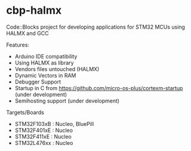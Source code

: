 # cbp-halmx
Code::Blocks project for developing applications for STM32 MCUs using HALMX and GCC

Features:
  - Arduino IDE compatibility
  - Using HALMX as library
  - Vendors files untouched (HALMX)
  - Dynamic Vectors in RAM
  - Debugger Support
  - Startup in C from https://github.com/micro-os-plus/cortexm-startup (under development)
  - Semihosting support (under development)

Targets/Boards
  - STM32F103xB : Nucleo, BluePill 
  - STM32F401xE : Nucleo
  - STM32F411xE : Nucleo
  - STM32L476xx : Nucleo 

